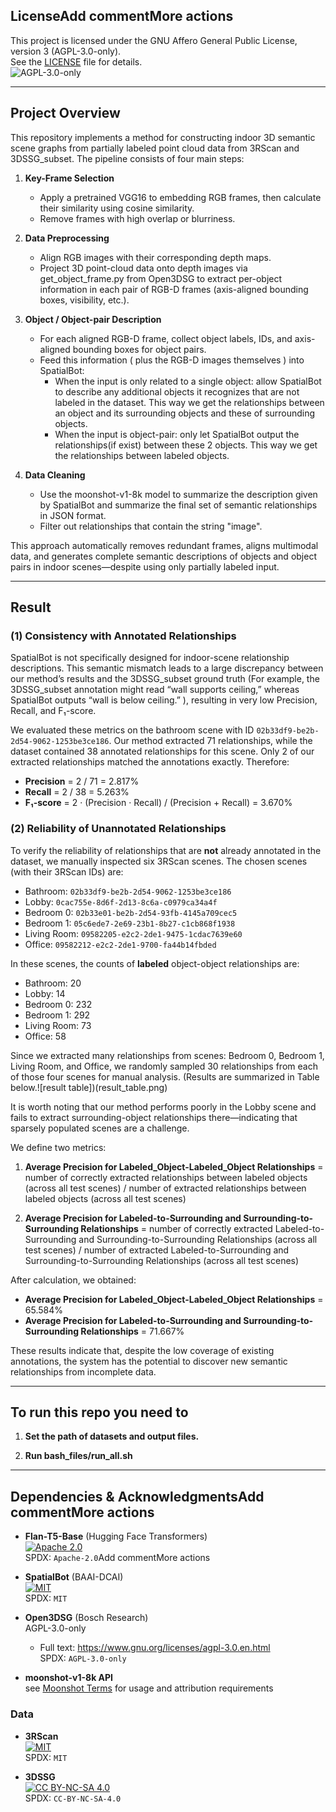 ## LicenseAdd commentMore actions

This project is licensed under the GNU Affero General Public License, version 3 (AGPL-3.0-only).  
See the [LICENSE](LICENSE) file for details.  
![AGPL-3.0-only](https://img.shields.io/badge/License-AGPLv3-blue.svg)


---
## Project Overview

This repository implements a method for constructing indoor 3D semantic scene graphs from partially labeled point cloud data from 3RScan and 3DSSG_subset. The pipeline consists of four main steps:

1. **Key-Frame Selection**  
   - Apply a pretrained VGG16 to embedding RGB frames, then calculate their similarity using cosine similarity.  
   - Remove frames with high overlap or blurriness.

2. **Data Preprocessing**  
   - Align RGB images with their corresponding depth maps.  
   - Project 3D point-cloud data onto depth images via get_object_frame.py from Open3DSG to extract per-object information in each pair of RGB-D frames (axis-aligned bounding boxes, visibility, etc.).

3. **Object / Object-pair Description**  
   - For each aligned RGB-D frame, collect object labels, IDs, and axis-aligned bounding boxes for object pairs.  
    - Feed this information ( plus the RGB-D images themselves ) into SpatialBot:  
        - When the input is only related to a single object: allow SpatialBot to describe any additional objects it recognizes that are not labeled in the dataset.
        This way we get the relationships between an object and its surrounding objects and these of surrounding objects.
        - When the input is object-pair: only let SpatialBot output the relationships(if exist) between these 2 objects.
        This way we get the relationships between labeled objects. 

4. **Data Cleaning**  
   - Use the moonshot-v1-8k model to summarize the description given by SpatialBot and summarize the final set of semantic relationships in JSON format. 
   - Filter out relationships that contain the string "image".

This approach automatically removes redundant frames, aligns multimodal data, and generates complete semantic descriptions of objects and object pairs in indoor scenes—despite using only partially labeled input.


---
## Result

### (1) Consistency with Annotated Relationships

SpatialBot is not specifically designed for indoor-scene relationship descriptions. This semantic mismatch leads to a large discrepancy between our method’s results and the 3DSSG_subset ground truth (For example, the 3DSSG_subset annotation might read “wall supports ceiling,” whereas SpatialBot outputs “wall is below ceiling.” ), resulting in very low Precision, Recall, and F₁-score.

We evaluated these metrics on the bathroom scene with ID `02b33df9-be2b-2d54-9062-1253be3ce186`. Our method extracted 71 relationships, while the dataset contained 38 annotated relationships for this scene. Only 2 of our extracted relationships matched the annotations exactly. Therefore:

- **Precision** = 2 / 71 = 2.817%  
- **Recall** = 2 / 38 = 5.263%  
- **F₁-score** = 2 · (Precision · Recall) / (Precision + Recall) = 3.670%


### (2) Reliability of Unannotated Relationships

To verify the reliability of relationships that are **not** already annotated in the dataset, we manually inspected six 3RScan scenes. The chosen scenes (with their 3RScan IDs) are:

- Bathroom: `02b33df9-be2b-2d54-9062-1253be3ce186`
- Lobby: `0cac755e-8d6f-2d13-8c6a-c0979ca34a4f`
- Bedroom 0: `02b33e01-be2b-2d54-93fb-4145a709cec5`
- Bedroom 1: `05c6ede7-2e69-23b1-8b27-c1cb868f1938`
- Living Room: `09582205-e2c2-2de1-9475-1cdac7639e60`
- Office: `09582212-e2c2-2de1-9700-fa44b14fbded`

In these scenes, the counts of **labeled** object-object relationships are:

- Bathroom: 20  
- Lobby: 14  
- Bedroom 0: 232  
- Bedroom 1: 292  
- Living Room: 73  
- Office: 58  

Since we extracted many relationships from scenes: Bedroom 0, Bedroom 1, Living Room, and Office, we randomly sampled 30 relationships from each of those four scenes for manual analysis. (Results are summarized in Table below.![result table])(result_table.png)

It is worth noting that our method performs poorly in the Lobby scene and fails to extract surrounding-object relationships there—indicating that sparsely populated scenes are a challenge.

We define two metrics:

1. **Average Precision for Labeled_Object-Labeled_Object Relationships**  = number of correctly extracted relationships between labeled objects (across all test scenes) / number of extracted relationships between labeled objects (across all test scenes)

2. **Average Precision for Labeled-to-Surrounding and Surrounding-to-Surrounding Relationships**  = number of correctly extracted Labeled-to-Surrounding and Surrounding-to-Surrounding Relationships (across all test scenes) / number of extracted Labeled-to-Surrounding and Surrounding-to-Surrounding Relationships (across all test scenes)

After calculation, we obtained:

- **Average Precision for Labeled_Object-Labeled_Object Relationships** = 65.584%  
- **Average Precision for Labeled-to-Surrounding and Surrounding-to-Surrounding Relationships** = 71.667%

These results indicate that, despite the low coverage of existing annotations, the system has the potential to discover new semantic relationships from incomplete data.


---
## To run this repo you need to
1. **Set the path of datasets and output files.**

2. **Run bash_files/run_all.sh**


---
## Dependencies & AcknowledgmentsAdd commentMore actions

- **Flan-T5-Base** (Hugging Face Transformers)  
  [![Apache 2.0][apache-badge]](https://www.apache.org/licenses/LICENSE-2.0)  
  SPDX: `Apache-2.0`Add commentMore actions

- **SpatialBot** (BAAI-DCAI)  
  [![MIT][mit-badge]](https://opensource.org/licenses/MIT)  
  SPDX: `MIT`

- **Open3DSG** (Bosch Research)  
  AGPL-3.0-only  
  - Full text: https://www.gnu.org/licenses/agpl-3.0.en.html  
  SPDX: `AGPL-3.0-only`

- **moonshot-v1-8k API**  
  see [Moonshot Terms](https://api.moonshot.ai/terms) for usage and attribution requirements

### Data

- **3RScan**  
  [![MIT][mit-badge]](https://opensource.org/licenses/MIT)  
  SPDX: `MIT`

- **3DSSG**  
  [![CC BY-NC-SA 4.0][ccbyncsa-badge]](https://creativecommons.org/licenses/by-nc-sa/4.0/)  
  SPDX: `CC-BY-NC-SA-4.0`

[apache-badge]:      https://img.shields.io/badge/License-Apache_2.0-blue.svg
[mit-badge]:         https://img.shields.io/badge/License-MIT-green.svg
[ccbyncsa-badge]:    https://img.shields.io/badge/License-CC_BY--NC--SA_4.0-lightgrey.svg